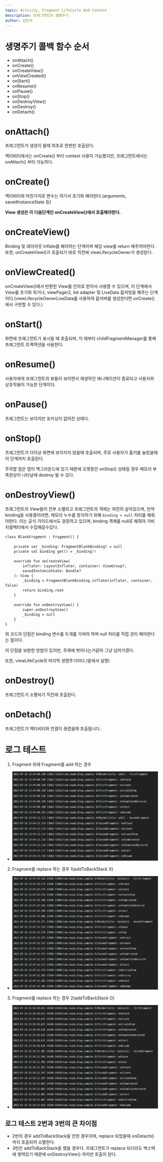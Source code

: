 ```yaml
---
topic: Activity, Fragment LifeCycle And Context
description: 프래그먼트의 생명주기
author: 김민석
---
```


# 생명주기 콜백 함수 순서

- onAttach()
- onCreate()
- onCreateView()
- onViewCreated()
- onStart()
- onResume()
- onPause()
- onStop()
- onDestroyView()
- onDestroy()
- onDetach()

# onAttach()

프래그먼트가 생성이 될때 최초로 한번만 호출된다.

액티비티에서는 onCreate() 부터 context 사용이 가능했지만,
프래그먼트에서는 onAttach() 부터 가능하다.

# onCreate()

액티비티와 마찬가지로 변수는 여기서 초기화 해야한다.(arguments, savedInstanceState 등)

**View 생성은 이 다음단계인 onCreateView()에서 호출해야한다.**

# onCreateView()

Binding 및 레이아웃 inflate를 해야하는 단계이며 해당 view를 return 해주어야한다.
또한, onCreateView()가 호출되기 바로 직전에 viewLifecycleOwner가 생성된다.

# onViewCreated()

onCreateView()에서 반환한 View를 인자로 받아서 사용할 수 있으며,
이 단계에서 View를 초기화 하거나, viewPager2, list adapter 및 LiveData 옵저빙을 해주는 단계이다.(viewLifecycleOwnerLiveData를 사용하여 옵저버를 생성한다면 onCreate()에서 구현할 수 있다.)

# onStart()

화면에 프래그먼트가 표시될 때 호출되며, 이 때부터 childFragmentManager를 통해 프래그먼트 트랙잭션을 사용한다.

# onResume()

사용자에게 프래그먼트의 뷰들이 보이면서 재생하던 애니메이션이 종료되고 사용자와 상호작용이 가능한 단계이다.

# onPause()

프래그먼트는 보이지만 포커싱이 없어진 상태다.

# onStop()

프래그먼트가 더이상 화면에 보이지지 않을때 호출되며,
주로 사용자가 홈키를 눌렀을때 이 단계까지 호출된다.

주의할 점은 앱이 백그라운드에 있기 때문에 오랫동안 onStop() 상태일 경우 메모리 부족현상이 나타날때 destroy 될 수 있다.

# onDestroyView()

프래그먼트의 View들이 전부 소멸되고 프래그먼트의 객체는 여전히 살아있으며,
만약 binding을 사용중이라면, 메모리 누수를 방지하기 위해 `binding = null` 처리를 해줘야한다.
이는 공식 가이드에서도 권장하고 있으며, binding 객체를 null로 해줘야 가비지컬렉터에서 수집해갈수있다.

```
class BlankFragment : Fragment() {

    private var _binding: FragmentBlankBinding? = null
    private val binding get() = _binding!!

    override fun onCreateView(
        inflater: LayoutInflater, container: ViewGroup?,
        savedInstanceState: Bundle?
    ): View {
        _binding = FragmentBlankBinding.inflate(inflater, container, false)
        return binding.root
    }

    override fun onDestroyView() {
        super.onDestroyView()
        _binding = null
    }
}
```

위 코드의 단점은 binding 변수를 두개를 가져야 하며 null 처리를 직접 관리 해야한다는 점이다.

이 단점을 보완한 방법이 있지만, 주제에 벗어나는거같아 그냥 넘어가겠다.

또한, viewLifeCycle의 마지막 생명주기이다.(밑에서 설명)

# onDestroy()

프래그먼트가 소멸되기 직전에 호출된다.

# onDetach()

프래그먼트가 액티비티와 연결이 끊겼을때 호출됩니다.

# 로그 테스트

1. Fragment 위에 Fragment를 add 하는 경우
  - ![add](preview/fragment_add.png)
2. Fragment를 replace 하는 경우 1(addToBackStack X)
  - ![replace1](preview/fragment_replace_no_backstack.png)
3. Fragment를 replace 하는 경우 2(addToBackStack O)
  - ![replace2](preview/fragment_replace_backstack.png)
  
## 로그 테스트 2번과 3번의 큰 차이점

- 2번의 경우 addToBackStack을 안한 경우이며, replace 되었을때 onDetach() 까지 호출되어 소멸한다.
- 3번은 addToBackStack을 했을 경우다. 프래그먼트가 replace 되더라도 백스택에 쌓여있기 때문에 onDestroyView() 까지만 호출이 된다.
